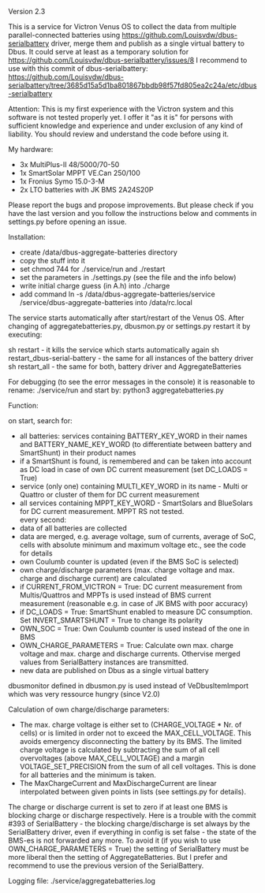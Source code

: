 Version 2.3

This is a service for Victron Venus OS to collect the data from multiple parallel-connected batteries using https://github.com/Louisvdw/dbus-serialbattery driver, merge them and publish as a single virtual battery to Dbus. 
It could serve at least as a temporary solution for https://github.com/Louisvdw/dbus-serialbattery/issues/8
I recommend to use with this commit of dbus-serialbattery: https://github.com/Louisvdw/dbus-serialbattery/tree/3685d15a5d1ba801867bbdb98f57fd805ea2c24a/etc/dbus-serialbattery 

Attention: This is my first experience with the Victron system and this software is not tested properly yet. I offer it "as it is" for persons with sufficient knowledge and experience and under exclusion of any kind of liability. You should review and understand the code before using it. 

My hardware:
- 3x MultiPlus-II 48/5000/70-50
- 1x SmartSolar MPPT VE.Can 250/100
- 1x Fronius Symo 15.0-3-M
- 2x LTO batteries with JK BMS 2A24S20P

Please report the bugs and propose improvements. But please check if you have the last version and you follow the instructions below and comments in settings.py before opening an issue.

Installation:
- create /data/dbus-aggregate-batteries directory
- copy the stuff into it
- set chmod 744 for ./service/run and ./restart
- set the parameters in ./settings.py (see the file and the info below)
- write initial charge guess (in A.h) into ./charge
- add command ln -s /data/dbus-aggregate-batteries/service /service/dbus-aggregate-batteries into /data/rc.local 

The service starts automatically after start/restart of the Venus OS. After changing of aggregatebatteries.py, dbusmon.py or settings.py restart it by executing:

sh restart - it kills the service which starts automatically again
sh restart_dbus-serial-battery - the same for all instances of the battery driver
sh restart_all - the same for both, battery driver and AggregateBatteries

For debugging (to see the error messages in the console) it is reasonable to rename: ./service/run and start by: python3 aggregatebatteries.py

Function:

on start, search for:
- all batteries: services containing BATTERY_KEY_WORD in their names and BATTERY_NAME_KEY_WORD (to differentiate between battery and SmartShunt) in their product names
- if a SmartShunt is found, is remembered and can be taken into account as DC load in case of own DC current measurement (set DC_LOADS = True)
- service (only one) containing MULTI_KEY_WORD in its name - Multi or Quattro or cluster of them for DC current measurement
- all services containing MPPT_KEY_WORD - SmartSolars and BlueSolars for DC current measurement. MPPT RS not tested.	
every second:
- data of all batteries are collected
- data are merged, e.g. average voltage, sum of currents, average of SoC, cells with absolute minimum and maximum voltage etc., see the code for details
- own Coulumb counter is updated (even if the BMS SoC is selected)
- own charge/discharge parameters (max. charge voltage and max. charge and discharge current) are calculated
- if CURRENT_FROM_VICTRON = True: DC current measurement from Multis/Quattros and MPPTs is used instead of BMS current measurement (reasonable e.g. in case of JK BMS with poor accuracy)
- if DC_LOADS = True: SmartShunt enabled to measure DC consumption. Set INVERT_SMARTSHUNT = True to change its polarity
- OWN_SOC = True: Own Coulumb counter is used instead of the one in BMS
- OWN_CHARGE_PARAMETERS = True: Calculate own max. charge voltage and max. charge and discharge currents. Othervise merged values from SerialBattery instances are transmitted.	
- new data are published on Dbus as a single virtual battery

dbusmonitor defined in dbusmon.py is used instead of VeDbusItemImport which was very ressource hungry (since V2.0)	
	
Calculation of own charge/discharge parameters:
	
- The max. charge voltage is either set to (CHARGE_VOLTAGE * Nr. of cells) or is limited in order not to exceed the MAX_CELL_VOLTAGE. This avoids emergency disconnecting the battery by its BMS. The limited charge voltage is calculated by subtracting the sum of all cell overvoltages (above MAX_CELL_VOLTAGE) and a margin VOLTAGE_SET_PRECISION from the sum of all cell voltages. This is done for all batteries and the minimum is taken.    	
- The MaxChargeCurrent and MaxDischargeCurrent are linear interpolated between given points in lists (see settings.py for details).

The charge or discharge current is set to zero if at least one BMS is blocking charge or discharge respectively. Here is a trouble with the commit #393 of SerialBattery - the blocking charge/discharge is set always by the SerialBattery driver, even if everything in config is set false - the state of the BMS-es is not forwarded any more. To avoid it (if you wish to use OWN_CHARGE_PARAMETERS = True) the setting of SerialBattery must be more liberal then the setting of AggregateBatteries. But I prefer and recommend to use the previous version of the SerialBattery.

Logging file:
./service/aggregatebatteries.log	

